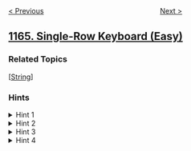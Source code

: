 <!--|This file generated by command(leetcode description); DO NOT EDIT.    |-->
<!--+----------------------------------------------------------------------+-->
<!--|@author    openset <openset.wang@gmail.com>                           |-->
<!--|@link      https://github.com/openset                                 |-->
<!--|@home      https://github.com/tonymontaro/leetcode-hints                        |-->
<!--+----------------------------------------------------------------------+-->

[< Previous](https://github.com/tonymontaro/leetcode-hints/tree/master/problems/product-price-at-a-given-date "Product Price at a Given Date")
　　　　　　　　　　　　　　　　
[Next >](https://github.com/tonymontaro/leetcode-hints/tree/master/problems/design-file-system "Design File System")

## [1165. Single-Row Keyboard (Easy)](https://leetcode.com/problems/single-row-keyboard "单行键盘")



### Related Topics
  [[String](https://github.com/tonymontaro/leetcode-hints/tree/master/tag/string/README.md)]

### Hints
<details>
<summary>Hint 1</summary>
Can be the problem divided in parts, so solving each part and sum their solutions it should return the answer? Yes, you only need to divide the problem in finger jumps.
</details>

<details>
<summary>Hint 2</summary>
In each finger jump you need to move your finger from one character to another, you need to know its index.
</details>

<details>
<summary>Hint 3</summary>
Map each character to it's index.
</details>

<details>
<summary>Hint 4</summary>
Use a hash table to do that.
</details>
